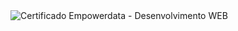 <img src="[URL_da_Imagem](https://github.com/luisrigo2005/certificados/blob/main/certificado-empowerdata-dev-web.png)" alt="Certificado Empowerdata - Desenvolvimento WEB">

